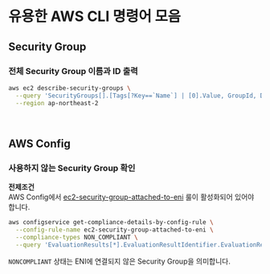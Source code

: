 # 유용한 AWS CLI 명령어 모음

## Security Group

### 전체 Security Group 이름과 ID 출력

```bash
aws ec2 describe-security-groups \
  --query 'SecurityGroups[].[Tags[?Key==`Name`] | [0].Value, GroupId, Description]' \
  --region ap-northeast-2
```

&nbsp;

## AWS Config

### 사용하지 않는 Security Group 확인

**전제조건**  
AWS Config에서 [ec2-security-group-attached-to-eni](https://docs.aws.amazon.com/config/latest/developerguide/ec2-security-group-attached-to-eni.html) 룰이 활성화되어 있어야 합니다.

```bash
aws configservice get-compliance-details-by-config-rule \
  --config-rule-name ec2-security-group-attached-to-eni \
  --compliance-types NON_COMPLIANT \
  --query 'EvaluationResults[*].EvaluationResultIdentifier.EvaluationResultQualifier.[ResourceType,ResourceId]'
```

`NONCOMPLIANT` 상태는 ENI에 연결되지 않은 Security Group을 의미합니다.

